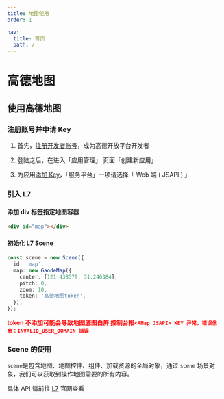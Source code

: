 ```yaml
---
title: 地图使用
order: 1

nav:
  title: 首页
  path: /
---
```


# 高德地图

## 使用高德地图

### 注册账号并申请 Key

1. 首先，[注册开发者账号](https://lbs.amap.com/dev/id/choose)，成为高德开放平台开发者

2. 登陆之后，在进入「应用管理」 页面「创建新应用」

3. 为应用[添加 Key](https://lbs.amap.com/dev/key/app)，「服务平台」一项请选择「 Web 端 ( JSAPI ) 」

### 引入 L7

#### 添加 div 标签指定地图容器

```html
<div id="map"></div>
```

#### 初始化 L7 Scene

```ts
const scene = new Scene({
  id: 'map',
  map: new GaodeMap({
    center: [121.438579, 31.246384],
    pitch: 0,
    zoom: 10,
    token: '高德地图token',
  }),
});
```

<code src="./demos/map.tsx" compact></code>

**<font color=red>token 不添加可能会导致地图底图白屏 控制台报`<AMap JSAPI> KEY 异常，错误信息：INVALID_USER_DOMAIN 错误`</font>**

### Scene 的使用

`scene`是包含地图、地图控件、组件、加载资源的全局对象，通过 `scene` 场景对象，我们可以获取到操作地图需要的所有内容。

具体 API 请前往 [L7](https://l7.antv.antgroup.com/api/scene) 官网查看

